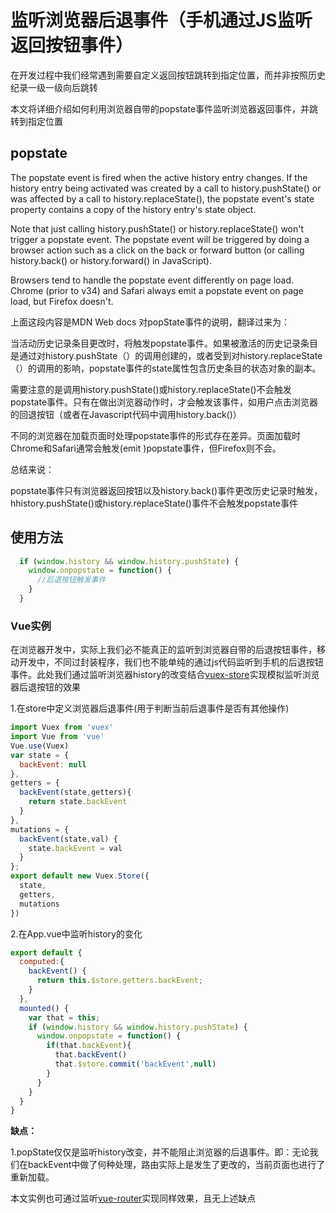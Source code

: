 # 监听浏览器后退事件（手机通过JS监听返回按钮事件）

在开发过程中我们经常遇到需要自定义返回按钮跳转到指定位置，而并非按照历史纪录一级一级向后跳转

本文将详细介绍如何利用浏览器自带的popstate事件监听浏览器返回事件，并跳转到指定位置

## popstate

The popstate event is fired when the active history entry changes. If the history entry being activated was created by a call to history.pushState() or was affected by a call to history.replaceState(), the popstate event's state property contains a copy of the history entry's state object.

Note that just calling history.pushState() or history.replaceState() won't trigger a popstate event. The popstate event will be triggered by doing a browser action such as a click on the back or forward button (or calling history.back() or history.forward() in JavaScript).

Browsers tend to handle the popstate event differently on page load. Chrome (prior to v34) and Safari always emit a popstate event on page load, but Firefox doesn't.

上面这段内容是MDN Web docs 对popState事件的说明，翻译过来为：

当活动历史记录条目更改时，将触发popstate事件。如果被激活的历史记录条目是通过对history.pushState（）的调用创建的，或者受到对history.replaceState（）的调用的影响，popstate事件的state属性包含历史条目的状态对象的副本。

需要注意的是调用history.pushState()或history.replaceState()不会触发popstate事件。只有在做出浏览器动作时，才会触发该事件，如用户点击浏览器的回退按钮（或者在Javascript代码中调用history.back()）

不同的浏览器在加载页面时处理popstate事件的形式存在差异。页面加载时Chrome和Safari通常会触发(emit )popstate事件，但Firefox则不会。

总结来说：

popstate事件只有浏览器返回按钮以及history.back()事件更改历史记录时触发，hhistory.pushState()或history.replaceState()事件不会触发popstate事件

## 使用方法

```javascript
  if (window.history && window.history.pushState) {
    window.onpopstate = function() {
      //后退按钮触发事件
    }
  }
```

### Vue实例

在浏览器开发中，实际上我们必不能真正的监听到浏览器自带的后退按钮事件，移动开发中，不同过封装程序，我们也不能单纯的通过js代码监听到手机的后退按钮事件。此处我们通过监听浏览器history的改变结合[vuex-store](./../../iframe/vue/store.MarkDown)实现模拟监听浏览器后退按钮的效果

1.在store中定义浏览器后退事件(用于判断当前后退事件是否有其他操作)

```javaScript
import Vuex from 'vuex'
import Vue from 'vue'
Vue.use(Vuex)
var state = {
  backEvent: null
},
getters = {
  backEvent(state,getters){
    return state.backEvent
  }
},
mutations = {
  backEvent(state,val) {
    state.backEvent = val
  }
};
export default new Vuex.Store({
  state,
  getters,
  mutations
})
```
2.在App.vue中监听history的变化

```javaScript
export default {
  computed:{
    backEvent() {
      return this.$store.getters.backEvent;
    }
  },
  mounted() {
    var that = this;
    if (window.history && window.history.pushState) {
      window.onpopstate = function() {
        if(that.backEvent){
          that.backEvent()
          that.$store.commit('backEvent',null)
        }
      }
    }
  }
}
```
**缺点：**

1.popState仅仅是监听history改变，并不能阻止浏览器的后退事件。即：无论我们在backEvent中做了何种处理，路由实际上是发生了更改的，当前页面也进行了重新加载。

本文实例也可通过监听[vue-router](./../../iframe/vue/router.MarkDown#导航守卫)实现同样效果，且无上述缺点